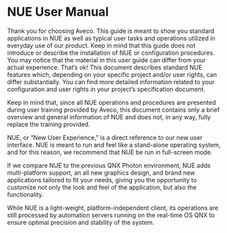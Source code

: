# NUE User Manual

Thank you for choosing Aveco. This guide is meant to show you standard applications in NUE as well as typical user tasks and operations utilized in everyday use of our product. Keep in mind that this guide does not introduce or describe the installation of NUE or configuration procedures. You may notice that the material in this user guide can differ from your actual experience. That’s ok! This document describes standard NUE features which, depending on your specific project and/or user rights, can differ substantially. You can find more detailed information related to your configuration and user rights in your project’s specification document.

Keep in mind that, since all NUE operations and procedures are presented during user training provided by Aveco, this document contains only a brief overview and general information of NUE and does not, in any way, fully replace the training provided.

NUE, or “New User Experience,” is a direct reference to our new user interface. NUE is meant to run and feel like a stand-alone operating system, and for this reason, we recommend that NUE be run in full-screen mode. 

If we compare NUE to the previous QNX Photon environment, NUE adds multi-platform support, an all new graphics design, and brand new applications tailored to fit your needs, giving you the opportunity to customize not only the look and feel of the application, but also the functionality. 

While NUE is a light-weight, platform-independent client, its operations are still processed by automation servers running on the real-time OS QNX to ensure optimal precision and stability of the system.

